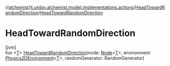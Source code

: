 //[alchemist](../../../index.md)/[it.unibo.alchemist.model.implementations.actions](../index.md)/[HeadTowardRandomDirection](index.md)/[HeadTowardRandomDirection](-head-toward-random-direction.md)

# HeadTowardRandomDirection

[jvm]\
fun <[T](index.md)> [HeadTowardRandomDirection](-head-toward-random-direction.md)(node: [Node](../../it.unibo.alchemist.model.interfaces/-node/index.md)<[T](index.md)>, environment: [Physics2DEnvironment](../../it.unibo.alchemist.model.interfaces.environments/-physics2-d-environment/index.md)<[T](index.md)>, randomGenerator: RandomGenerator)
